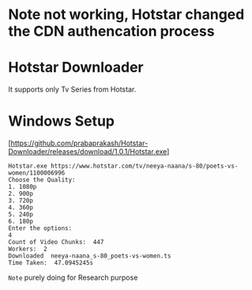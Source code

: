 # Note not working, Hotstar changed the CDN authencation process
# Hotstar Downloader
It supports only Tv Series from Hotstar.
# Windows Setup
[https://github.com/prabaprakash/Hotstar-Downloader/releases/download/1.0.1/Hotstar.exe]
````
Hotstar.exe https://www.hotstar.com/tv/neeya-naana/s-80/poets-vs-women/1100006996
Choose the Quality:
1. 1080p
2. 900p
3. 720p
4. 360p
5. 240p
6. 180p
Enter the options:
4
Count of Video Chunks:  447
Workers:  2
Downloaded  neeya-naana_s-80_poets-vs-women.ts
Time Taken:  47.0945245s
````

``Note``
purely doing for Research purpose
